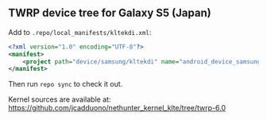 ## TWRP device tree for Galaxy S5 (Japan)

Add to `.repo/local_manifests/kltekdi.xml`:

```xml
<?xml version="1.0" encoding="UTF-8"?>
<manifest>
	<project path="device/samsung/kltekdi" name="android_device_samsung_kltekdi" remote="TeamWin" revision="android-6.0" />
</manifest>
```

Then run `repo sync` to check it out.

Kernel sources are available at: https://github.com/jcadduono/nethunter_kernel_klte/tree/twrp-6.0

